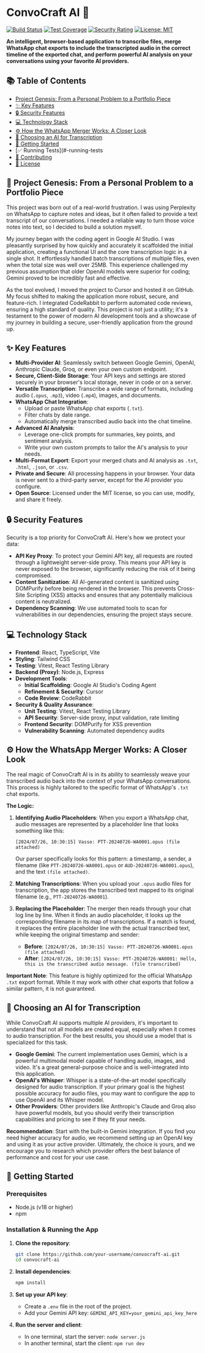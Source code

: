 
# ConvoCraft AI 🚀

[![Build Status](https://img.shields.io/circleci/build/github/vassovass/ConvoCraft-AI)](https://app.circleci.com/pipelines/github/vassovass/ConvoCraft-AI)
[![Test Coverage](https://img.shields.io/codecov/c/github/vassovass/ConvoCraft-AI)](https://codecov.io/gh/vassovass/ConvoCraft-AI)
[![Security Rating](https://img.shields.io/snyk/vulnerabilities/github/vassovass/ConvoCraft-AI)](https://snyk.io/test/github/vassovass/ConvoCraft-AI)
[![License: MIT](https://img.shields.io/badge/License-MIT-yellow.svg)](https://opensource.org/licenses/MIT)

**An intelligent, browser-based application to transcribe files, merge WhatsApp chat exports to include the transcripted audio in the correct timeline of the exported chat, and perform powerful AI analysis on your conversations using your favorite AI providers.**

## 📚 Table of Contents

- [Project Genesis: From a Personal Problem to a Portfolio Piece](#-project-genesis-from-a-personal-problem-to-a-portfolio-piece)
- [✨ Key Features](#-key-features)
- [🔒 Security Features](#-security-features)
- [💻 Technology Stack](#-technology-stack)
- [⚙️ How the WhatsApp Merger Works: A Closer Look](#️-how-the-whatsapp-merger-works-a-closer-look)
- [🤖 Choosing an AI for Transcription](#-choosing-an-ai-for-transcription)
- [🚀 Getting Started](#-getting-started)
- [✅ Running Tests](#-running-tests
- [🤝 Contributing](#-contributing)
- [📄 License](#-license)

## 📖 Project Genesis: From a Personal Problem to a Portfolio Piece

This project was born out of a real-world frustration. I was using Perplexity on WhatsApp to capture notes and ideas, but it often failed to provide a text transcript of our conversations. I needed a reliable way to turn those voice notes into text, so I decided to build a solution myself.

My journey began with the coding agent in Google AI Studio. I was pleasantly surprised by how quickly and accurately it scaffolded the initial application, creating a functional UI and the core transcription logic in a single shot. It effortlessly handled batch transcriptions of multiple files, even when the total size was well over 25MB. This experience challenged my previous assumption that older OpenAI models were superior for coding; Gemini proved to be incredibly fast and effective.

As the tool evolved, I moved the project to Cursor and hosted it on GitHub. My focus shifted to making the application more robust, secure, and feature-rich. I integrated CodeRabbit to perform automated code reviews, ensuring a high standard of quality. This project is not just a utility; it's a testament to the power of modern AI development tools and a showcase of my journey in building a secure, user-friendly application from the ground up.

## ✨ Key Features

- **Multi-Provider AI**: Seamlessly switch between Google Gemini, OpenAI, Anthropic Claude, Groq, or even your own custom endpoint.
- **Secure, Client-Side Storage**: Your API keys and settings are stored securely in your browser's local storage, never in code or on a server.
- **Versatile Transcription**: Transcribe a wide range of formats, including audio (`.opus`, `.mp3`), video (`.mp4`), images, and documents.
- **WhatsApp Chat Integration**:
  - Upload or paste WhatsApp chat exports (`.txt`).
  - Filter chats by date range.
  - Automatically merge transcribed audio back into the chat timeline.
- **Advanced AI Analysis**:
  - Leverage one-click prompts for summaries, key points, and sentiment analysis.
  - Write your own custom prompts to tailor the AI's analysis to your needs.
- **Multi-Format Export**: Export your merged chats and AI analysis as `.txt`, `.html`, `.json`, or `.csv`.
- **Private and Secure**: All processing happens in your browser. Your data is never sent to a third-party server, except for the AI provider you configure.
- **Open Source**: Licensed under the MIT license, so you can use, modify, and share it freely.

## 🔒 Security Features

Security is a top priority for ConvoCraft AI. Here's how we protect your data:

- **API Key Proxy**: To protect your Gemini API key, all requests are routed through a lightweight server-side proxy. This means your API key is never exposed to the browser, significantly reducing the risk of it being compromised.
- **Content Sanitization**: All AI-generated content is sanitized using DOMPurify before being rendered in the browser. This prevents Cross-Site Scripting (XSS) attacks and ensures that any potentially malicious content is neutralized.
- **Dependency Scanning**: We use automated tools to scan for vulnerabilities in our dependencies, ensuring the project stays secure.

## 💻 Technology Stack

- **Frontend**: React, TypeScript, Vite
- **Styling**: Tailwind CSS
- **Testing**: Vitest, React Testing Library
- **Backend (Proxy)**: Node.js, Express
- **Development Tools**:
  - **Initial Scaffolding**: Google AI Studio's Coding Agent
  - **Refinement & Security**: Cursor
  - **Code Review**: CodeRabbit
- **Security & Quality Assurance**:
  - **Unit Testing**: Vitest, React Testing Library
  - **API Security**: Server-side proxy, input validation, rate limiting
  - **Frontend Security**: DOMPurify for XSS prevention
  - **Vulnerability Scanning**: Automated dependency audits

## ⚙️ How the WhatsApp Merger Works: A Closer Look

The real magic of ConvoCraft AI is in its ability to seamlessly weave your transcribed audio back into the context of your WhatsApp conversations. This process is highly tailored to the specific format of WhatsApp's `.txt` chat exports.

**The Logic:**

1. **Identifying Audio Placeholders**: When you export a WhatsApp chat, audio messages are represented by a placeholder line that looks something like this:

    ```
    [2024/07/26, 10:30:15] Vasso: PTT-20240726-WA0001.opus (file attached)
    ```

    Our parser specifically looks for this pattern: a timestamp, a sender, a filename (like `PTT-20240726-WA0001.opus` or `AUD-20240726-WA0001.opus`), and the text `(file attached)`.

2. **Matching Transcriptions**: When you upload your `.opus` audio files for transcription, the app stores the transcribed text mapped to its original filename (e.g., `PTT-20240726-WA0001`).

3. **Replacing the Placeholder**: The merger then reads through your chat log line by line. When it finds an audio placeholder, it looks up the corresponding filename in its map of transcriptions. If a match is found, it replaces the entire placeholder line with the actual transcribed text, while keeping the original timestamp and sender:
    - **Before**: `[2024/07/26, 10:30:15] Vasso: PTT-20240726-WA0001.opus (file attached)`
    - **After**: `[2024/07/26, 10:30:15] Vasso: PTT-20240726-WA0001: Hello, this is the transcribed audio message. (file transcribed)`

**Important Note**: This feature is highly optimized for the official WhatsApp `.txt` export format. While it may work with other chat exports that follow a similar pattern, it is not guaranteed.

## 🤖 Choosing an AI for Transcription

While ConvoCraft AI supports multiple AI providers, it's important to understand that not all models are created equal, especially when it comes to audio transcription. For the best results, you should use a model that is specialized for this task.

- **Google Gemini**: The current implementation uses Gemini, which is a powerful multimodal model capable of handling audio, images, and video. It's a great general-purpose choice and is well-integrated into this application.
- **OpenAI's Whisper**: Whisper is a state-of-the-art model specifically designed for audio transcription. If your primary goal is the highest possible accuracy for audio files, you may want to configure the app to use OpenAI and its Whisper model.
- **Other Providers**: Other providers like Anthropic's Claude and Groq also have powerful models, but you should verify their transcription capabilities and pricing to see if they fit your needs.

**Recommendation**: Start with the built-in Gemini integration. If you find you need higher accuracy for audio, we recommend setting up an OpenAI key and using it as your active provider. Ultimately, the choice is yours, and we encourage you to research which provider offers the best balance of performance and cost for your use case.

## 🚀 Getting Started

### Prerequisites

- Node.js (v18 or higher)
- npm

### Installation & Running the App

1. **Clone the repository**:

    ```bash
    git clone https://github.com/your-username/convocraft-ai.git
    cd convocraft-ai
    ```

2. **Install dependencies**:

    ```bash
    npm install
    ```

3. **Set up your API key**:
    - Create a `.env` file in the root of the project.
    - Add your Gemini API key: `GEMINI_API_KEY=your_gemini_api_key_here`
4. **Run the server and client**:
    - In one terminal, start the server: `node server.js`
    - In another terminal, start the client: `npm run dev`
